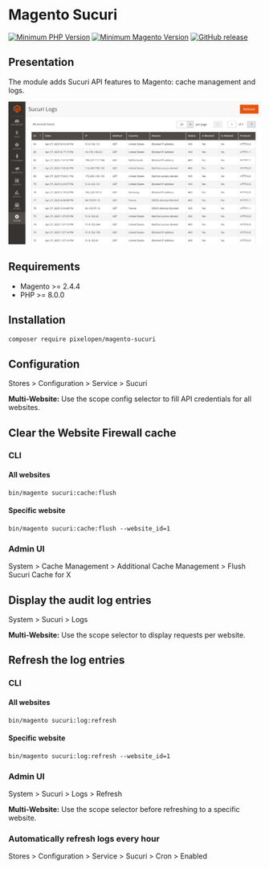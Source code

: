 # Magento Sucuri

[![Minimum PHP Version](https://img.shields.io/badge/php-%3E%3D%208.0-green)](https://php.net/)
[![Minimum Magento Version](https://img.shields.io/badge/magento-%3E%3D%202.4.4-green)](https://business.adobe.com/products/magento/magento-commerce.html)
[![GitHub release](https://img.shields.io/github/v/release/Pixel-Open/magento-sucuri)](https://github.com/Pixel-Open/magento-sucuri/releases)

## Presentation

The module adds Sucuri API features to Magento: cache management and logs.

![Sucuri Logs](screenshot.png)

## Requirements

- Magento >= 2.4.4
- PHP >= 8.0.0

## Installation

```
composer require pixelopen/magento-sucuri
```

## Configuration

Stores > Configuration > Service > Sucuri

**Multi-Website:** Use the scope config selector to fill API credentials for all websites.

## Clear the Website Firewall cache

### CLI

#### All websites

```shell
bin/magento sucuri:cache:flush
```

#### Specific website

```shell
bin/magento sucuri:cache:flush --website_id=1
```

### Admin UI

System > Cache Management > Additional Cache Management > Flush Sucuri Cache for X

## Display the audit log entries

System > Sucuri > Logs

**Multi-Website:** Use the scope selector to display requests per website.

## Refresh the log entries

### CLI

#### All websites

```shell
bin/magento sucuri:log:refresh
```

#### Specific website

```shell
bin/magento sucuri:log:refresh --website_id=1
```

### Admin UI

System > Sucuri > Logs > Refresh

**Multi-Website:** Use the scope selector before refreshing to a specific website.

### Automatically refresh logs every hour

Stores > Configuration > Service > Sucuri > Cron > Enabled
